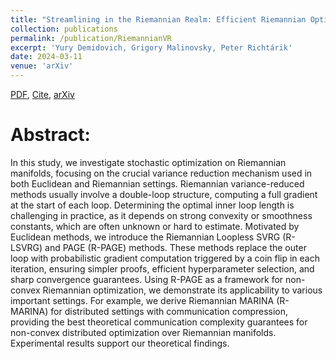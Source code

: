 ```yaml
---
title: "Streamlining in the Riemannian Realm: Efficient Riemannian Optimization with Loopless Variance Reduction"
collection: publications
permalink: /publication/RiemannianVR
excerpt: 'Yury Demidovich, Grigory Malinovsky, Peter Richtárik'
date: 2024-03-11
venue: 'arXiv'
---
```

[PDF](https://arxiv.org/pdf/2403.06677.pdf), [Cite](https://grigory-malinovsky.github.io/files/5gcs.txt), [arXiv](https://arxiv.org/abs/2403.06677)

Abstract:
======
In this study, we investigate stochastic optimization on Riemannian manifolds, focusing on the crucial variance reduction mechanism used in both Euclidean and Riemannian settings. Riemannian variance-reduced methods usually involve a double-loop structure, computing a full gradient at the start of each loop. Determining the optimal inner loop length is challenging in practice, as it depends on strong convexity or smoothness constants, which are often unknown or hard to estimate. Motivated by Euclidean methods, we introduce the Riemannian Loopless SVRG (R-LSVRG) and PAGE (R-PAGE) methods. These methods replace the outer loop with probabilistic gradient computation triggered by a coin flip in each iteration, ensuring simpler proofs, efficient hyperparameter selection, and sharp convergence guarantees. Using R-PAGE as a framework for non-convex Riemannian optimization, we demonstrate its applicability to various important settings. For example, we derive Riemannian MARINA (R-MARINA) for distributed settings with communication compression, providing the best theoretical communication complexity guarantees for non-convex distributed optimization over Riemannian manifolds. Experimental results support our theoretical findings.

